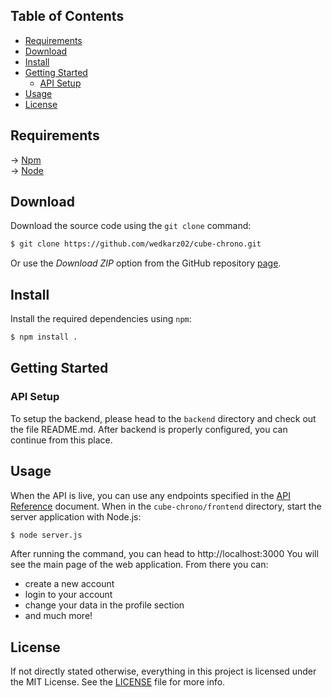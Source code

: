 ## Table of Contents

* [Requirements](#requirements)
* [Download](#download)
* [Install](#install)
* [Getting Started](#getting-started)
  * [API Setup](#api-setup)
* [Usage](#usage)
* [License](#license)

## Requirements

→ [Npm](https://www.npmjs.com/)\
→ [Node](https://nodejs.org/)

## Download

Download the source code using the ```git clone``` command:

```bash
$ git clone https://github.com/wedkarz02/cube-chrono.git
```

Or use the *Download ZIP* option from the GitHub repository [page](https://github.com/wedkarz02/cube-chrono.git).

## Install

Install the required dependencies using `npm`:

```bash
$ npm install .
```

## Getting Started

### API Setup

To setup the backend, please head to the `backend` directory and check out the file README.md. After backend is properly configured, you can continue from this place. 

## Usage

When the API is live, you can use any endpoints specified in the [API Reference](https://github.com/wedkarz02/cube-chrono/blob/main/doc/api-documentation.md) document.
When in the `cube-chrono/frontend` directory, start the server application with Node.js:

```bash
$ node server.js
```
After running the command, you can head to http://localhost:3000
You will see the main page of the web application. From there you can:
- create a new account
- login to your account
- change your data in the profile section
- and much more!

## License

If not directly stated otherwise, everything in this project is licensed under the MIT License. See the [LICENSE](https://github.com/wedkarz02/cube-chrono/blob/main/LICENSE) file for more info.

